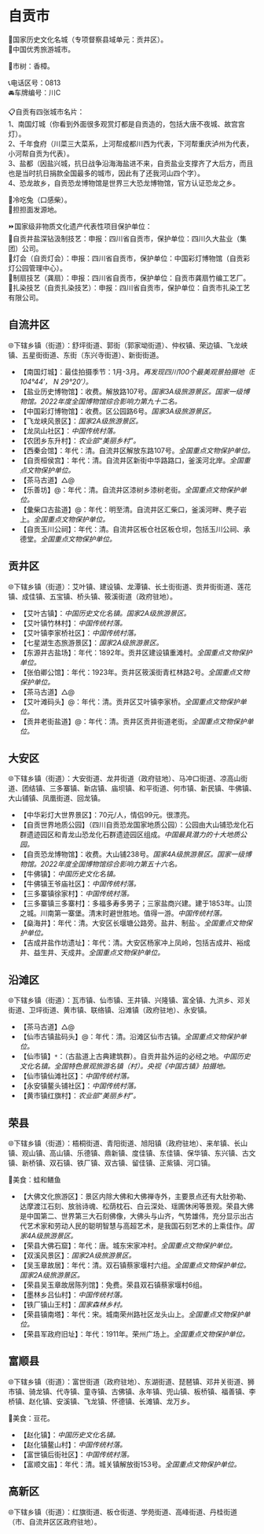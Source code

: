 # 自贡市  
🚩国家历史文化名城（专项督察县域单元：贡井区）。  
🏅中国优秀旅游城市。  
  
🌳市树：香樟。  
  
📞电话区号：0813  
🚘车牌编号：川C  

📋自贡有四张城市名片：  
1、南国灯城（你看到外面很多观赏灯都是自贡造的，包括大唐不夜城、故宫宫灯）。  
2、千年食府（川菜三大菜系，上河帮成都川西为代表，下河帮重庆泸州为代表，小河帮自贡为代表）。  
3、盐都（因盐兴城，抗日战争沿海海盐进不来，自贡盐业支撑齐了大后方，而且也是当时抗日捐款全国最多的城市，因此有了还我河山四个字）。  
4、恐龙故乡，自贡恐龙博物馆是世界三大恐龙博物馆，官方认证恐龙之乡。  
  
🍴冷吃兔（口感柴）。  
🍴担担面发源地。
  
⏩国家级非物质文化遗产代表性项目保护单位：  
🔸自贡井盐深钻汲制技艺：申报：四川省自贡市，保护单位：四川久大盐业（集团）公司。  
🔸灯会（自贡灯会）：申报：四川省自贡市，保护单位：中国彩灯博物馆（自贡彩灯公园管理中心）。  
🔸制扇技艺（龚扇）：申报：四川省自贡市，保护单位：自贡市龚扇竹编工艺厂。  
🔸扎染技艺（自贡扎染技艺）：申报：四川省自贡市，保护单位：自贡市扎染工艺有限公司。    

## 自流井区  
🌐下辖乡镇（街道）：舒坪街道、郭街（郭家坳街道）、仲权镇、荣边镇、飞龙峡镇、五星街街道、东街（东兴寺街道）、新街街道。  
  
* 【南国灯城】：最佳拍摄季节：1月-3月。*再发现四川100个最美观景拍摄地（E 104°44′， N 29°20′）。*  
* 【盐业历史博物馆】：收费。解放路107号。*国家3A级旅游景区。国家一级博物馆。2022年度全国博物馆综合影响力第九十二名。*  
* 【中国彩灯博物馆】：收费。区公园路6号。*国家3A级旅游景区。*  
* 【飞龙峡风景区】：*国家2A级旅游景区。*  
* 【龙凤山社区】：*中国传统村落。*  
* 【农团乡东升村】：*农业部“美丽乡村”。*  
* 【西秦会馆】：年代：清。自流井区解放东路107号。*全国重点文物保护单位。*  
* 【自贡桓侯宫】：年代：清。自流井区新街中华路路口，釜溪河北岸。*全国重点文物保护单位。*  
* 【茶马古道】△@
* 【乐善坊】@：年代：清。自流井区漆树乡漆树老街。*全国重点文物保护单位。*  
* 【彙柴口古盐道】@：年代：明至清。自流井区汇柴口，釜溪河畔、麂子岩上。*全国重点文物保护单位。*  
* 【自贡玉川公祠】：年代：清。自流井区板仓社区板仓坝，包括玉川公祠、承德堂。*全国重点文物保护单位。*  

## 贡井区  
🌐下辖乡镇（街道）：艾叶镇、建设镇、龙潭镇、长土街街道、贡井街街道、莲花镇、成佳镇、五宝镇、桥头镇、筱溪街道（政府驻地）。  
  
* 【艾叶古镇】：*中国历史文化名镇。国家2A级旅游景区。*  
* 【艾叶镇竹林村】：*中国传统村落。*  
* 【艾叶镇李家桥社区】：*中国传统村落。*  
* 【七星湖生态旅游景区】：*国家2A级旅游景区。*  
* 【东源井古盐场】：年代：1892年。贡井区建设镇重滩村。*全国重点文物保护单位。*  
* 【张伯卿公馆】：年代：1923年。贡井区筱溪街青杠林路2号。*全国重点文物保护单位。*  
* 【茶马古道】△@
* 【艾叶滩码头】@：年代：清。贡井区艾叶镇李家桥。*全国重点文物保护单位。*  
* 【贡井老街盐道】@：年代：清。贡井区贡井街道老街。*全国重点文物保护单位。*  

## 大安区  
🌐下辖乡镇（街道）：大安街道、龙井街道（政府驻地）、马冲口街道、凉高山街道、团结镇、三多寨镇、新店镇、庙坝镇、和平街道、何市镇、新民镇、牛佛镇、大山铺镇、凤凰街道、回龙镇。  
  
* 【中华彩灯大世界景区】：70元/人，情侣99元。很漂亮。
* 【自贡世界地质公园】（四川自贡恐龙国家地质公园）：公园由大山铺恐龙化石群遗迹园区和青龙山恐龙化石群遗迹园区组成。*中国最具潜力的十大地质公园。*  
* 【自贡恐龙博物馆】：收费。大山铺238号。*国家4A级旅游景区。国家一级博物馆。2022年度全国博物馆综合影响力第五十六名。*  
* 【牛佛镇】：*中国历史文化名镇。*  
* 【牛佛镇王爷庙社区】：*中国传统村落。*  
* 【三多寨镇徐家村】：*中国传统村落。*  
* 【三多寨镇三多寨村】：多福多寿多男子；三家盐商兴建。建于1853年。山顶之城。川南第一寨堡。清末时避世胜地。值得一游。*中国传统村落。*  
* 【燊海井】：年代：清。大安区长堰塘公路旁。盐井、制盐·。*全国重点文物保护单位。*  
* 【吉成井盐作坊遗址】：年代：清。大安区杨家冲上凤岭，包括吉成井、裕成井、益生井、天成井。*全国重点文物保护单位。*  

## 沿滩区  
🌐下辖乡镇（街道）：瓦市镇、仙市镇、王井镇、兴隆镇、富全镇、九洪乡、邓关街道、卫坪街道、黄市镇、联络镇、沿滩镇（政府驻地）、永安镇。  
  
* 【茶马古道】△@
* 【仙市古镇盐码头】@：年代：清。沿滩区仙市古镇。*全国重点文物保护单位。*  
* 【仙市镇】`*`：（古盐道上古典建筑群）。自贡井盐外运的必经之地。*中国历史文化名镇。全国特色景观旅游名镇（村）。央视《中国古镇》拍摄地。*  
* 【仙市镇仙滩社区】：*中国传统村落。*  
* 【永安镇鳌头铺社区】：*中国传统村落。*  
* 【黄市镇红旗村】：*农业部“美丽乡村”。*  

## 荣县  
🌐下辖乡镇（街道）：梧桐街道、青阳街道、旭阳镇（政府驻地）、来牟镇、长山镇、观山镇、高山镇、乐德镇、鼎新镇、度佳镇、东佳镇、保华镇、东兴镇、古文镇、新桥镇、双石镇、铁厂镇、双古镇、留佳镇、正紫镇、河口镇。  
  
🍴美食：蛙和鳝鱼  
  
* 【大佛文化旅游区】：景区内除大佛和大佛禅寺外，主要景点还有大肚弥勒、达摩渡江石刻、放翁诗魂、松荫枕石、白云深处、瑶圃休闲等景观。荣县大佛是中国第二、世界第三大石刻佛像，大佛头与山齐，气势雄伟，充分显示出古代艺术家和劳动人民的聪明智慧与高超艺术，是我国石刻艺术的上乘佳作。*国家4A级旅游景区。*  
* 【荣县大佛石窟】：年代：唐。城东宋家冲村。*全国重点文物保护单位。*  
* 【双溪风景区】：*国家2A级旅游景区。*  
* 【吴玉章故居】：年代：清。双石镇蔡家堰村六组。*全国重点文物保护单位。国家2A级旅游景区。*  
* 【荣县吴玉章故居陈列馆】：免费。荣县双石镇蔡家堰村6组。  
* 【墨林乡吕仙村】：*中国传统村落。*  
* 【铁厂镇山王村】：*国家森林乡村。*  
* 【荣县镇南塔】：年代：宋。城南荣州路社区龙头山上。*全国重点文物保护单位。*  
* 【荣县军政府旧址】：年代：1911年。荣州广场上。*全国重点文物保护单位。*  

## 富顺县  
🌐下辖乡镇（街道）：富世街道（政府驻地）、东湖街道、琵琶镇、邓井关街道、狮市镇、骑龙镇、代寺镇、童寺镇、古佛镇、永年镇、兜山镇、板桥镇、福善镇、李桥镇、赵化镇、安溪镇、飞龙镇、怀德镇、长滩镇、龙万乡。  
  
🍴美食：豆花。  
  
* 【赵化镇】：*中国历史文化名镇。*  
* 【赵化镇鳌山村】：*中国传统村落。*  
* 【富世镇后街社区】：*中国传统村落。*  
* 【富顺文庙】：年代：清。城关镇解放街153号。*全国重点文物保护单位。*  
  
## 高新区  
🌐下辖乡镇（街道）：红旗街道、板仓街道、学苑街道、高峰街道、丹桂街道（市、自流井区区政府驻地）。  